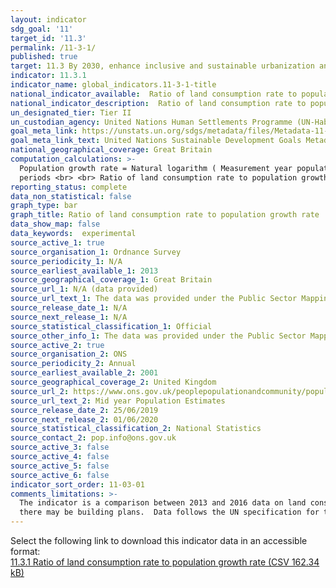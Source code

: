 ```yaml
---
layout: indicator
sdg_goal: '11'
target_id: '11.3'
permalink: /11-3-1/
published: true
target: 11.3 By 2030, enhance inclusive and sustainable urbanization and capacity for participatory, integrated and sustainable human settlement planning and management in all countries
indicator: 11.3.1
indicator_name: global_indicators.11-3-1-title
national_indicator_available:  Ratio of land consumption rate to population growth rate
national_indicator_description:  Ratio of land consumption rate to population growth rate
un_designated_tier: Tier II
un_custodian_agency: United Nations Human Settlements Programme (UN-Habitat)
goal_meta_link: https://unstats.un.org/sdgs/metadata/files/Metadata-11-03-01.pdf
goal_meta_link_text: United Nations Sustainable Development Goals Metadata (PDF 245 KB)
national_geographical_coverage: Great Britain
computation_calculations: >-
  Population growth rate = Natural logarithm ( Measurement year population / Previous population ) / Time between the measurement periods <br> <br> Land consumption rate = Natural logarithm ( Measurement year manmade land area / Previous manmade land area ) / Time between the measurement
  periods <br> <br> Ratio of land consumption rate to population growth rate = Land consumption rate / Population growth rate
reporting_status: complete
data_non_statistical: false
graph_type: bar
graph_title: Ratio of land consumption rate to population growth rate
data_show_map: false
data_keywords:  experimental
source_active_1: true
source_organisation_1: Ordnance Survey
source_periodicity_1: N/A
source_earliest_available_1: 2013
source_geographical_coverage_1: Great Britain
source_url_1: N/A (data provided)
source_url_text_1: The data was provided under the Public Sector Mapping Agreement in place between ONS and OS
source_release_date_1: N/A
source_next_release_1: N/A
source_statistical_classification_1: Official 
source_other_info_1: The data was provided under the Public Sector Mapping Agreement in place between ONS and OS
source_active_2: true
source_organisation_2: ONS
source_periodicity_2: Annual
source_earliest_available_2: 2001
source_geographical_coverage_2: United Kingdom
source_url_2: https://www.ons.gov.uk/peoplepopulationandcommunity/populationandmigration/populationestimates/datasets/populationestimatesforukenglandandwalesscotlandandnorthernireland
source_url_text_2: Mid year Population Estimates 
source_release_date_2: 25/06/2019
source_next_release_2: 01/06/2020
source_statistical_classification_2: National Statistics
source_contact_2: pop.info@ons.gov.uk
source_active_3: false
source_active_4: false
source_active_5: false
source_active_6: false
indicator_sort_order: 11-03-01
comments_limitations: >-
  The indicator is a comparison between 2013 and 2016 data on land consumption. Data was provided on land cover as manmade, unclassified, Natural or Mixed. For the calculation of this indicator, manmade was filtered out to calculate land consumption. Unclassified would cover land for which
  there may be building plans.  Data follows the UN specification for this indicator. This indicator has not been identified in collaboration with topic experts.
---
```

Select the following link to download this indicator data in an accessible format:<br>[11.3.1 Ratio of land consumption rate to population growth rate (CSV 162.34 kB)](https://sustainabledevelopment-uk.github.io/sdg-data/data/11-3-1.csv)